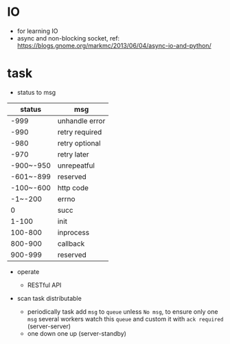 # IO  
- for learning IO  
- async and non-blocking socket, ref: https://blogs.gnome.org/markmc/2013/06/04/async-io-and-python/


# task  
- status to msg

|status|msg|
|------|---|
-999|unhandle error|
-990|retry required|
-980|retry optional|
-970|retry later|
-900~-950|unrepeatful|
-601~-899|reserved|
-100~-600|http code|
-1~-200|errno|
0|succ|
1-100|init|
100-800|inprocess|
800-900|callback|
900-999|reserved|

- operate
  - RESTful API

- scan task distributable
  - periodically task add `msg` to `queue` unless `No msg`, to ensure only one `msg` 
  several workers watch this `queue` and custom it with `ack required` (server-server)
  - one down one up (server-standby)
  
